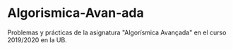 # Algorismica-Avan-ada
Problemas y prácticas de la asignatura "Algorísmica Avançada" en el curso 2019/2020 en la UB.
